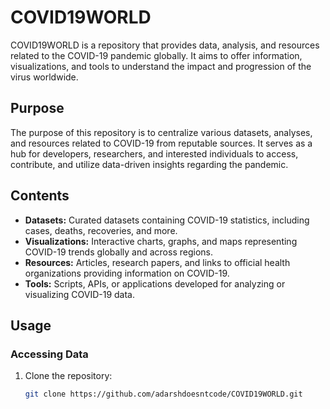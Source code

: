 # COVID19WORLD

COVID19WORLD is a repository that provides data, analysis, and resources related to the COVID-19 pandemic globally. It aims to offer information, visualizations, and tools to understand the impact and progression of the virus worldwide.

## Purpose

The purpose of this repository is to centralize various datasets, analyses, and resources related to COVID-19 from reputable sources. It serves as a hub for developers, researchers, and interested individuals to access, contribute, and utilize data-driven insights regarding the pandemic.

## Contents

- **Datasets:** Curated datasets containing COVID-19 statistics, including cases, deaths, recoveries, and more.
- **Visualizations:** Interactive charts, graphs, and maps representing COVID-19 trends globally and across regions.
- **Resources:** Articles, research papers, and links to official health organizations providing information on COVID-19.
- **Tools:** Scripts, APIs, or applications developed for analyzing or visualizing COVID-19 data.

## Usage

### Accessing Data

1. Clone the repository:

   ```bash
   git clone https://github.com/adarshdoesntcode/COVID19WORLD.git
